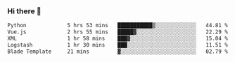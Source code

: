 ### Hi there 👋

<!--START_SECTION:waka-->

```txt
Python             5 hrs 53 mins   ███████████▒░░░░░░░░░░░░░   44.81 %
Vue.js             2 hrs 55 mins   █████▓░░░░░░░░░░░░░░░░░░░   22.29 %
XML                1 hr 58 mins    ███▓░░░░░░░░░░░░░░░░░░░░░   15.04 %
Logstash           1 hr 30 mins    ███░░░░░░░░░░░░░░░░░░░░░░   11.51 %
Blade Template     21 mins         ▓░░░░░░░░░░░░░░░░░░░░░░░░   02.79 %
```

<!--END_SECTION:waka-->

<!--
**Jonas-VanHaeken/Jonas-VanHaeken** is a ✨ _special_ ✨ repository because its `README.md` (this file) appears on your GitHub profile.

Here are some ideas to get you started:

- 🔭 I’m currently working on ...
- 🌱 I’m currently learning ...
- 👯 I’m looking to collaborate on ...
- 🤔 I’m looking for help with ...
- 💬 Ask me about ...
- 📫 How to reach me: ...
- 😄 Pronouns: ...
- ⚡ Fun fact: ...
-->
